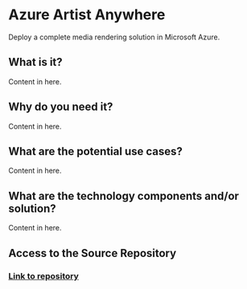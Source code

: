 # Azure Artist Anywhere

Deploy a complete media rendering solution in Microsoft Azure.

## What is it?

Content in here.

## Why do you need it?

Content in here.

## What are the potential use cases?

Content in here.

## What are the technology components and/or solution?

Content in here.

## Access to the Source Repository

### [Link to repository](https://github.com/Azure/Avere/tree/master/src/tutorials/ArtistAnywhere)
